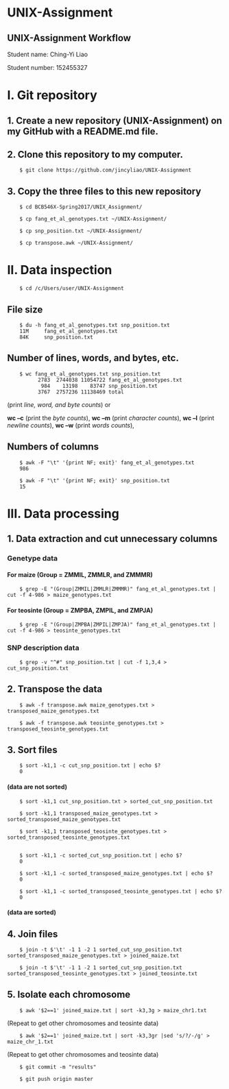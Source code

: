 # UNIX-Assignment
UNIX-Assignment Workflow
--------------------------------------


Student name: Ching-Yi Liao

Student number: 152455327


# I.	Git repository

## 1.	Create a new repository (UNIX-Assignment) on my GitHub with a README.md file.

## 2.	Clone this repository to my computer.

        $ git clone https://github.com/jincyliao/UNIX-Assignment

## 3.	Copy the three files to this new repository

        $ cd BCB546X-Spring2017/UNIX_Assignment/

        $ cp fang_et_al_genotypes.txt ~/UNIX-Assignment/

        $ cp snp_position.txt ~/UNIX-Assignment/

        $ cp transpose.awk ~/UNIX-Assignment/


# II.	Data inspection

        $ cd /c/Users/user/UNIX-Assignment


## File size

        $ du -h fang_et_al_genotypes.txt snp_position.txt
        11M     fang_et_al_genotypes.txt
        84K     snp_position.txt


## Number of lines, words, and bytes, etc.

        $ wc fang_et_al_genotypes.txt snp_position.txt
              2783  2744038 11054722 fang_et_al_genotypes.txt
               984    13198    83747 snp_position.txt
              3767  2757236 11138469 total

(print *line, word, and byte counts*) or

**wc –c** (print the *byte counts*), **wc –m** (print *character counts*), **wc –l** (print *newline counts*), **wc –w** (print *words counts*),


## Numbers of columns

        $ awk -F "\t" '{print NF; exit}' fang_et_al_genotypes.txt
        986

        $ awk -F "\t" '{print NF; exit}' snp_position.txt
        15

# III.	Data processing

## 1.	Data extraction and cut unnecessary columns

### Genetype data

#### For maize (Group = ZMMIL, ZMMLR, and ZMMMR)

        $ grep -E "(Group|ZMMIL|ZMMLR|ZMMMR)" fang_et_al_genotypes.txt | cut -f 4-986 > maize_genotypes.txt


#### For teosinte (Group = ZMPBA, ZMPIL, and ZMPJA)

        $ grep -E "(Group|ZMPBA|ZMPIL|ZMPJA)" fang_et_al_genotypes.txt | cut -f 4-986 > teosinte_genotypes.txt


### SNP description data

        $ grep -v "^#" snp_position.txt | cut -f 1,3,4 > cut_snp_position.txt

## 2.	Transpose the data

        $ awk -f transpose.awk maize_genotypes.txt > transposed_maize_genotypes.txt

        $ awk -f transpose.awk teosinte_genotypes.txt > transposed_teosinte_genotypes.txt

## 3.	Sort files

        $ sort -k1,1 -c cut_snp_position.txt | echo $?
        0

#### (data are not sorted)


        $ sort -k1,1 cut_snp_position.txt > sorted_cut_snp_position.txt

        $ sort -k1,1 transposed_maize_genotypes.txt > sorted_transposed_maize_genotypes.txt

        $ sort -k1,1 transposed_teosinte_genotypes.txt > sorted_transposed_teosinte_genotypes.txt


        $ sort -k1,1 -c sorted_cut_snp_position.txt | echo $?
        0

        $ sort -k1,1 -c sorted_transposed_maize_genotypes.txt | echo $?
        0
        
        $ sort -k1,1 -c sorted_transposed_teosinte_genotypes.txt | echo $?
        0
#### (data are sorted)

## 4.	Join files

        $ join -t $'\t' -1 1 -2 1 sorted_cut_snp_position.txt sorted_transposed_maize_genotypes.txt > joined_maize.txt    

        $ join -t $'\t' -1 1 -2 1 sorted_cut_snp_position.txt sorted_transposed_teosinte_genotypes.txt > joined_teosinte.txt

## 5.	Isolate each chromosome 

        $ awk '$2==1' joined_maize.txt | sort -k3,3g > maize_chr1.txt

(Repeat to get other chromosomes and teosinte data)

        $ awk '$2==1' joined_maize.txt | sort -k3,3gr |sed 's/?/-/g' > maize_chr_1.txt

(Repeat to get other chromosomes and teosinte data)


        $ git commit -m "results"

        $ git push origin master

